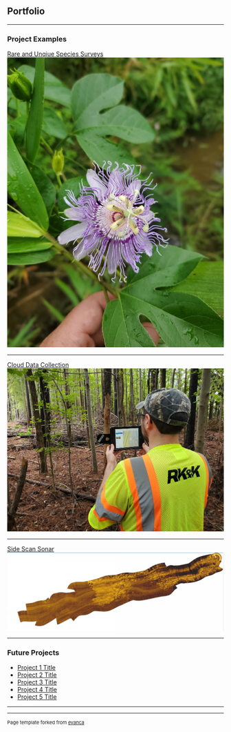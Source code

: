 ## Portfolio

---

### Project Examples 

[Rare and Unqiue Species Surveys](http://example.com/)
<img src="images/20200910_133559.jpg?raw=true"/>

---
[Cloud Data Collection](/pdf/sample_presentation.pdf)
<img src="images/20201013_091949.jpg?raw=true"/>

---
[Side Scan Sonar](/sample_page)
<img src="images/Capture.JPG?raw=true"/>

---

### Future Projects 

- [Project 1 Title](http://example.com/)
- [Project 2 Title](http://example.com/)
- [Project 3 Title](http://example.com/)
- [Project 4 Title](http://example.com/)
- [Project 5 Title](http://example.com/)

---




---
<p style="font-size:11px">Page template forked from <a href="https://github.com/evanca/quick-portfolio">evanca</a></p>
<!-- Remove above link if you don't want to attibute -->
